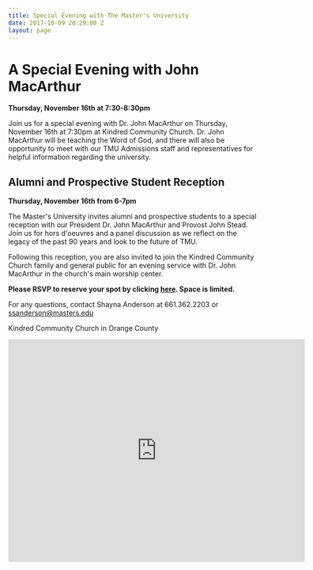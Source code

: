 ```yaml
---
title: Special Evening with The Master's University
date: 2017-10-09 20:29:00 Z
layout: page
---
```


# A Special Evening with John MacArthur

**Thursday, November 16th at 7:30-8:30pm**

Join us for a special evening with Dr. John MacArthur on Thursday, November 16th at 7:30pm at Kindred Community Church. Dr. John MacArthur will be teaching the Word of God, and there will also be opportunity to meet with our TMU Admissions staff and representatives for helpful information regarding the university.

## Alumni and Prospective Student Reception

**Thursday, November 16th from 6-7pm**

The Master's University invites alumni and prospective students to a special reception with our President Dr. John MacArthur and Provost John Stead. Join us for hors d'oeuvres and a panel discussion as we reflect on the legacy of the past 90 years and look to the future of TMU.

Following this reception, you are also invited to join the Kindred Community Church family and general public for an evening service with Dr. John MacArthur in the church's main worship center.

**Please RSVP to reserve your spot by clicking [here](https://app.mobilecause.com/f/1k4e/n). Space is limited.**

For any questions, contact Shayna Anderson at 661.362.2203 or [ssanderson@masters.edu](mailto:ssanderson@masters.edu)

Kindred Community Church in Orange County

<iframe src="https://www.google.com/maps/embed?pb=!1m14!1m8!1m3!1d13251.897230909233!2d-117.722979!3d33.864553!3m2!1i1024!2i768!4f13.1!3m3!1m2!1s0x0%3A0x2f7b1722ef028651!2sKindred\+Community\+Church!5e0!3m2!1sen!2sus!4v1507581650928" width="600" height="450" frameborder="0" style="border:0" allowfullscreen></iframe>